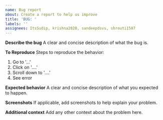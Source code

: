 ```yaml
---
name: Bug report
about: Create a report to help us improve
title: 'BUG: '
labels: ''
assignees: ItsSudip, krishna2020, sandeepdsvs, shrouti1507
---
```


**Describe the bug**
A clear and concise description of what the bug is.

**To Reproduce**
Steps to reproduce the behavior:

1. Go to '...'
2. Click on '....'
3. Scroll down to '....'
4. See error

**Expected behavior**
A clear and concise description of what you expected to happen.

**Screenshots**
If applicable, add screenshots to help explain your problem.

**Additional context**
Add any other context about the problem here.
